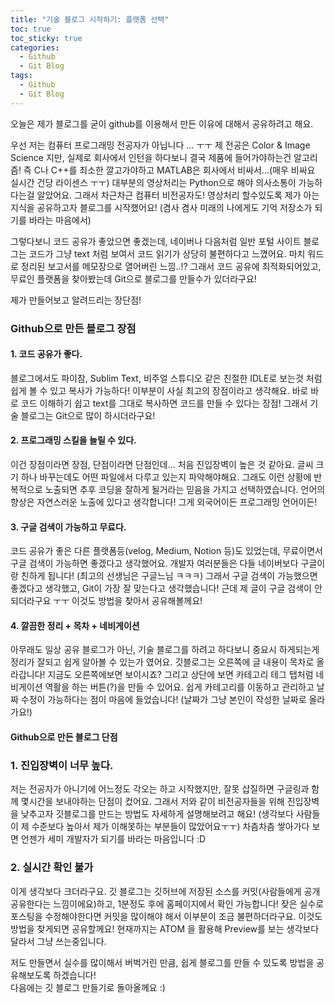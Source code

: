 ```yaml
---
title: "기술 블로그 시작하기: 플랫폼 선택"
toc: true
toc_sticky: true
categories:
  - Github
  - Git Blog
tags:
  - Github
  - Git Blog
---
```


오늘은 제가 블로그를 굳이 github를 이용해서 만든 이유에 대해서 공유하려고 해요.  

우선 저는 컴퓨터 프로그래밍 전공자가 아닙니다 ... ㅜㅜ 제 전공은 Color & Image Science 지만, 실제로 회사에서 인턴을 하다보니 결국 제품에 들어가야하는건 알고리즘! 즉 C나 C++를 최소한 깔고가야하고 MATLAB은 회사에서 비싸서...(매우 비싸요 실시간 건당 라이센스 ㅜㅜ) 대부분의 영상처리는 Python으로 해야 의사소통이 가능하다는걸 알았어요. 그래서 차근차근 컴퓨터 비전공자도! 영상처리 할수있도록 제가 아는 지식을 공유하고자 블로그를 시작했어요! (겸사 겸사 미래의 나에게도 기억 저장소가 되기를 바라는 마음에서)  

그렇다보니 코드 공유가 좋았으면 좋겠는데, 네이버나 다음처럼 일반 포털 사이트 블로그는 코드가 그냥 text 처럼 보여서 코드 읽기가 상당히 불편하다고 느꼈어요. 마치 워드로 정리된 보고서를 메모장으로 열어버린 느낌..!? 그래서 코드 공유에 최적화되어있고, 무료인 플랫폼을 찾아봤는데 Git으로 블로그를 만들수가 있더라구요!   

제가 만들어보고 알려드리는 장단점!  

### Github으로 만든 블로그 장점

#### 1. 코드 공유가 좋다.

블로그에서도 파이참, Sublim Text, 비주얼 스튜디오 같은 친절한 IDLE로 보는것 처럼 쉽게 볼 수 있고 복사가 가능하다! 이부분이 사실 최고의 장점이라고 생각해요. 바로 바로 코드 이해하기 쉽고 text를 그대로 복사하면 코드를 만들 수 있다는 장점! 그래서 기술 블로그는 Git으로 많이 하시더라구요!

#### 2. 프로그래밍 스킬을 늘릴 수 있다.

이건 장점이라면 장점, 단점이라면 단점인데... 처음 진입장벽이 높은 것 같아요. 글씨 크기 하나 바꾸는데도 어떤 파일에서 다루고 있는지 파악해야해요. 그래도 이런 상황에 반복적으로 노출되면 추후 코딩을 잘하게 될거라는 믿음을 가지고 선택하였습니다. 언어의 향상은 자연스러운 노출에 있다고 생각합니다! 그게 외국어이든 프로그래밍 언어이든! 

#### 3. 구글 검색이 가능하고 무료다. 

코드 공유가 좋은 다른 플랫폼등(velog, Medium, Notion 등)도 있었는데, 무료이면서 구글 검색이 가능하면 좋겠다고 생각했어요. 개발자 여러분들은 다들 네이버보다 구글이랑 친하게 됩니다! (최고의 선생님은 구글느님 ㅋㅋㅋ) 그래서 구글 검색이 가능했으면 좋겠다고 생각했고, Git이 가장 잘 맞는다고 생각했습니다! 근데 제 글이 구글 검색이 안되더라구요 ㅜㅜ 이것도 방법을 찾아서 공유해볼께요!

#### 4. 깔끔한 정리 + 목차 + 네비게이션

아무래도 일상 공유 블로그가 아닌, 기술 블로그를 하려고 하다보니 중요시 하게되는게 정리가 잘되고 쉽게 알아볼 수 있는가 였어요. 깃블로그는 오른쪽에 글 내용이 목차로 올라갑니다! 지금도 오른쪽에보면 보이시죠? 그리고 상단에 보면 카테고리 테그 탭처럼 네비게이션 역활을 하는 버튼(?)을 만들 수 있어요. 쉽게 카테고리를 이동하고 관리하고 날짜 수정이 가능하다는 점이 마음에 들었습니다! (날짜가 그냥 본인이 작성한 날짜로 올라가요!) 


#### Github으로 만든 블로그 단점

### 1. 진입장벽이 너무 높다. 

저는 전공자가 아니기에 어느정도 각오는 하고 시작했지만, 잘못 삽질하면 구글링과 함께 몇시간을 보내야하는 단점이 컸어요. 그래서 저와 같이 비전공자들을 위해 진입장벽을 낮추고자 깃블로그를 만드는 방법도 자세하게 설명해보려고 해요! (생각보다 사람들이 제 수준보다 높아서 제가 이해못하는 부분들이 많았어요ㅜㅜ) 차츰차츰 쌓아가다 보면 언젠가 세미 개발자가 되기를 바라는 마음입니다 :D

### 2. 실시간 확인 불가 

이게 생각보다 크더라구요. 깃 블로그는 깃허브에 저장된 소스를 커밋(사람들에게 공개 공유한다는 느낌이에요)하고, 1분정도 후에 홈페이지에서 확인 가능합니다! 잦은 실수로 포스팅을 수정해야한다면 커밋을 많이해야 해서 이부분이 조금 불편하더라구요. 이것도 방법을 찾게되면 공유할께요! 현재까지는 ATOM 을 활용해 Preview를 보는 생각보다 달라서 그냥 쓰는중입니다.


저도 만들면서 실수를 많이해서 버벅거린 만큼, 쉽게 블로그를 만들 수 있도록 방법을 공유해보도록 하겠습니다!  
다음에는 깃 블로그 만들기로 돌아올께요 :)

